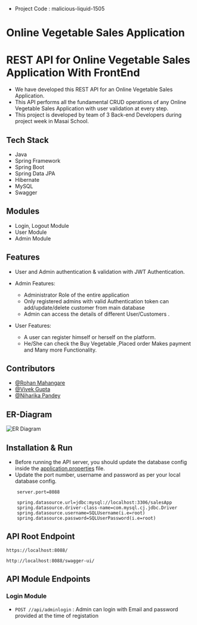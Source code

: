 * Project Code : malicious-liquid-1505
# Online Vegetable Sales Application



# REST API for Online Vegetable Sales Application With FrontEnd

* We have developed this REST API for an Online Vegetable Sales Application. 
* This API performs all the fundamental CRUD operations of any Online Vegetable Sales Application with user validation at every step.
* This project is developed by team of 3 Back-end Developers during project week in Masai School.

## Tech Stack

* Java
* Spring Framework
* Spring Boot
* Spring Data JPA
* Hibernate
* MySQL
* Swagger

## Modules

* Login, Logout Module
* User Module
* Admin Module

## Features

* User and Admin authentication & validation with JWT Authentication.
* Admin Features:
    * Administrator Role of the entire application
    * Only registered admins with valid Authentication token can add/update/delete customer from main database
    * Admin can access the details of different User/Customers .
  
* User Features:
    * A user can register himself or herself on the platform.
    * He/She can check the Buy Vegetable ,Placed order Makes payment and Many more Functionality.
    


## Contributors


* [@Rohan Mahangare](https://github.com/MahangareRohan1203)
* [@Vivek Gupta](https://github.com/VivekGupta96)
* [@Niharika Pandey](https://github.com/niharikapandey94)

## ER-Diagram
![ER Diagram](https://github.com/MahangareRohan1203/malicious-liquid-1505/blob/main/ER_Table.png)

## Installation & Run

* Before running the API server, you should update the database config inside the [application.properties](#) file.
* Update the port number, username and password as per your local database config.

```
    server.port=8088

    spring.datasource.url=jdbc:mysql://localhost:3306/salesApp
    spring.datasource.driver-class-name=com.mysql.cj.jdbc.Driver
    spring.datasource.username=SQLUsername(i.e=root)
    spring.datasource.password=SQLUserPassword(i.e=root)

```

## API Root Endpoint

`https://localhost:8088/`

`http://localhost:8088/swagger-ui/`


## API Module Endpoints

### Login Module

* `POST //api/adminlogin` : Admin can login with Email and password provided at the time of registation
<!--
### User Module




### Sample API Response for Admin Login

`POST   localhost:8088/adminlogin`

* Request Body

```
    {
        "user": "Admin@gmail.com",
        "password": "admin"
    }
```


---

### Swagger UI

---

<img src="#">

---

### Login Controller

---

<img src="#">

---

### Admin Controller

---

<img src="#">

---

### User Controller

---

<img src="#">

---

[Video Link](https://drive.google.com/drive/folders/1_tH1wN5v6ublnhkgzmkQoKlLSJ6L-JRK)


